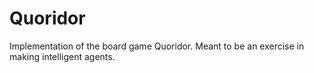 # Quoridor
Implementation of the board game Quoridor. Meant to be an exercise in making intelligent agents.
